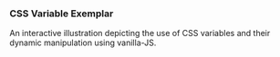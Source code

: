 <h3> CSS Variable Exemplar </h3>
An interactive illustration depicting the use of CSS variables and their dynamic manipulation using vanilla-JS.
